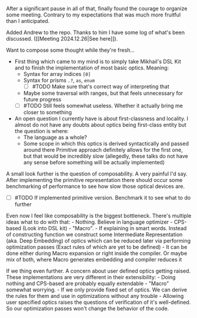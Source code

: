 After a significant pause in all of that, finally found the courage to organize some meeting. Contrary to my expectations that was much more fruitful than I anticipated.

Added Andrew to the repo. Thanks to him I have some log of what's been discussed. ([[Meeting 2024.12.26|See here]]).

Want to compose some thought while they're fresh...
- First thing which came to my mind is to simply take Mikhail's DSL Kit and to finish the implementation of most basic optics. Meaning: 
	- Syntax for array indices `[0]`
	- Syntax for prisms `.?`, `as`, `enum`
	  - [ ] #TODO Make sure that's correct way of interpreting that
	- Maybe some traversal with ranges, but that feels unnecessary for future progress
  - [ ] #TODO Still feels somewhat useless. Whether it actually bring me closer to something
- An open question I currently have is about first-classness and locality. I almost do not have any doubts about optics being first-class entity but the question is where:
	- The language as a whole?
	- Some scope in which this optics is derived syntactically and passed around there
  Primitive approach definitely allows for the first one, but that would be incredibly slow (allegedly, these talks do not have any sense before something will be actually implemented)

A small look further is the question of composability. A very painful I'd say. After implementing the primitive representation there should occur some benchmarking of performance to see how slow those optical devices are.
- [ ] #TODO If implemented primitive version. Benchmark it to see what to do further

Even now I feel like composability is the biggest bottleneck. There's multiple ideas what to do with that:
	- Nothing. Believe in language optimizer
	- CPS-based (Look into DSL kit)
	- "Macro".
		- If explaining in smart words. Instead of constructing function we construct some Intermediate Representation (aka. Deep Embedding) of optics which can be reduced later via performing optimization passes (Exact rules of which are yet to be defined)
		- It can be done either during Macro expansion or right inside the compiler. Or maybe mix of both, where Macro generates embedding and compiler reduces it

If we thing even further. A concern about user defined optics getting raised. These implementations are very different in their extensibility:
	- Doing nothing and CPS-based are probably equally extendable
	- "Macro" somewhat worrying. 
		- If we only provide fixed set of optics. We can derive the rules for them and use in optimizations without any trouble
		- Allowing user specified optics raises the questions of verification of it's well-defined. So our optimization passes won't change the behavior of the code.